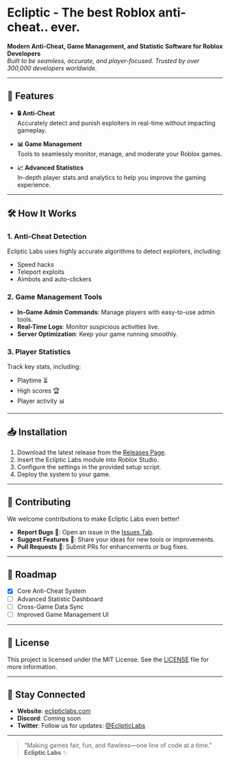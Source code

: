 # Ecliptic - The best Roblox anti-cheat.. ever.

**Modern Anti-Cheat, Game Management, and Statistic Software for Roblox Developers**  
*Built to be seamless, accurate, and player-focused.*
*Trusted by over 300,000 developers worldwide.*


---

## 🚀 Features

- **🔒 Anti-Cheat**  
  Accurately detect and punish exploiters in real-time without impacting gameplay.

- **📊 Game Management**  
  Tools to seamlessly monitor, manage, and moderate your Roblox games.

- **📈 Advanced Statistics**  
  In-depth player stats and analytics to help you improve the gaming experience.

---

## 🛠️ How It Works

### 1. **Anti-Cheat Detection**  
Ecliptic Labs uses highly accurate algorithms to detect exploiters, including:  
- Speed hacks  
- Teleport exploits  
- Aimbots and auto-clickers  

### 2. **Game Management Tools**  
- **In-Game Admin Commands**: Manage players with easy-to-use admin tools.  
- **Real-Time Logs**: Monitor suspicious activities live.  
- **Server Optimization**: Keep your game running smoothly.

### 3. **Player Statistics**  
Track key stats, including:  
- Playtime ⏳  
- High scores 🏆  
- Player activity 📊  

---

## 📥 Installation

1. Download the latest release from the [Releases Page](#).  
2. Insert the Ecliptic Labs module into Roblox Studio.  
3. Configure the settings in the provided setup script.  
4. Deploy the system to your game.

---

## 🤝 Contributing

We welcome contributions to make Ecliptic Labs even better!  
- **Report Bugs** 🐛: Open an issue in the [Issues Tab](#).  
- **Suggest Features** 🌟: Share your ideas for new tools or improvements.  
- **Pull Requests** 🔧: Submit PRs for enhancements or bug fixes.

---

## 📝 Roadmap

- [x] Core Anti-Cheat System  
- [ ] Advanced Statistic Dashboard  
- [ ] Cross-Game Data Sync  
- [ ] Improved Game Management UI  

---

## 📄 License

This project is licensed under the MIT License. See the [LICENSE](LICENSE) file for more information.

---

## 🌟 Stay Connected

- **Website**: [eclipticlabs.com](#)  
- **Discord**: Coming soon  
- **Twitter**: Follow us for updates: [@EclipticLabs](#)  

---

> "Making games fair, fun, and flawless—one line of code at a time."  
> **Ecliptic Labs** ✨
